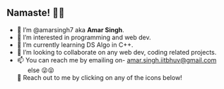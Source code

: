 ## Namaste! 🌻🌼
- 👋 I’m @amarsingh7 aka **Amar Singh**.
- 👀 I’m interested in programming and web dev.
- 🌱 I’m currently learning DS Algo in C++.
- 💞️ I’m looking to collaborate on any web dev, coding related projects.
- 📫 You can reach me by emailing on- amar.singh.iitbhuv@gmail.com      <br>
&nbsp; &nbsp;  &nbsp; else 😜😝  <br>
🥂 Reach out to me by clicking on any of the icons below!

